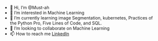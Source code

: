 - 👋 Hi, I’m @Must-ah
- 👀 I’m interested in Machine Learning
- 🌱 I’m currently learning image Segmentation, kubernetes, Practices of the Python Pro, Five Lines of Code, and SQL.
- 💞️ I’m looking to collaborate on Machine Learning
- 📫 How to reach me [LinkedIn](https://www.linkedin.com/in/mustah/)

<!---
Must-ah/Must-ah is a ✨ special ✨ repository because its `README.md` (this file) appears on your GitHub profile.
You can click the Preview link to take a look at your changes.
--->
